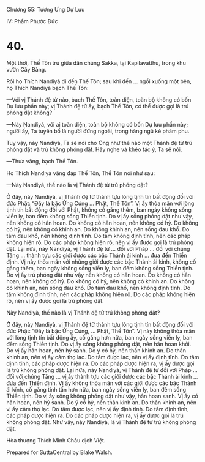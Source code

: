  

Chương 55: Tương Ưng Dự Lưu

IV: Phẩm Phước Ðức

# 40.

Một thời, Thế Tôn trú giữa dân chúng Sakka, tại Kapilavatthu, trong khu vườn Cây Bàng.

Rồi họ Thích Nandiyà đi đến Thế Tôn; sau khi đến … ngồi xuống một bên, họ Thích Nandiyà bạch Thế Tôn:

—Với vị Thánh đệ tử nào, bạch Thế Tôn, toàn diện, toàn bộ không có bốn Dự lưu phần này; vị Thánh đệ tử ấy, bạch Thế Tôn, có thể được gọi là trú phóng dật không?

—Này Nandiyà, với ai toàn diện, toàn bộ không có bốn Dự lưu phần này; người ấy, Ta tuyên bố là người đứng ngoài, trong hàng ngũ kẻ phàm phu.

Tuy vậy, này Nandiyà, Ta sẽ nói cho Ông như thế nào một Thánh đệ tử trú phóng dật và trú không phóng dật. Hãy nghe và khéo tác ý, Ta sẽ nói.

—Thưa vâng, bạch Thế Tôn.

Họ Thích Nandiyà vâng đáp Thế Tôn, Thế Tôn nói như sau:

—Này Nandiyà, thế nào là vị Thánh đệ tử trú phóng dật?

Ở đây, này Nandiyà, vị Thánh đệ tử thành tựu lòng tịnh tín bất động đối với đức Phật: “Ðây là bậc Ứng Cúng … Phật, Thế Tôn”. Vị ấy thỏa mãn với lòng tịnh tín bất động đối với Phật, không cố gắng thêm, ban ngày không sống viễn ly, ban đêm không sống Thiền tịnh. Do vị ấy sống phóng dật như vậy, nên không có hân hoan. Do không có hân hoan, nên không có hỷ. Do không có hỷ, nên không có khinh an. Do không khinh an, nên sống đau khổ. Do tâm đau khổ, nên không định tĩnh. Do tâm không định tĩnh, nên các pháp không hiện rõ. Do các pháp không hiện rõ, nên vị ấy được gọi là trú phóng dật. Lại nữa, này Nandiyà, vị Thánh đệ tử … đối với Pháp … đối với chúng Tăng … thành tựu các giới được các bậc Thánh ái kính … đưa đến Thiền định. Vị này thỏa mãn với những giới được các bậc Thánh ái kính, không cố gắng thêm, ban ngày không sống viễn ly, ban đêm không sống Thiền tịnh. Do vị ấy trú phóng dật như vậy nên không có hân hoan. Do không có hân hoan, nên không có hỷ. Do không có hỷ, nên không có khinh an. Do không có khinh an, nên sống đau khổ. Do tâm đau khổ, nên không định tĩnh. Do tâm không định tĩnh, nên các pháp không hiện rõ. Do các pháp không hiện rõ, nên vị ấy được gọi là trú phóng dật.

Này Nandiyà, thế nào là vị Thánh đệ tử trú không phóng dật?

Ở đây, này Nandiyà, vị Thánh đệ tử thành tựu lòng tịnh tín bất động đối với đức Phật: “Ðây là bậc Ứng Cúng, … Phật, Thế Tôn”. Vị này không thỏa mãn với lòng tịnh tín bất động ấy, cố gắng hơn nữa, ban ngày sống viễn ly, ban đêm sống Thiền tịnh. Do vị ấy sống không phóng dật, nên hân hoan khởi. Do vị ấy hân hoan, nên hỷ sanh. Do ý có hỷ, nên thân khinh an. Do thân khinh an, nên vị ấy cảm thọ lạc. Do tâm được lạc, nên vị ấy định tĩnh. Do tâm định tĩnh, các pháp được hiện ra. Do các pháp được hiện ra, vị ấy được gọi là trú không phóng dật. Lại nữa, này Nandiyà, vị Thánh đệ tử đối với Pháp … đối với chúng Tăng … vị ấy thành tựu các giới được các bậc Thánh ái kính … đưa đến Thiền định. Vị ấy không thỏa mãn với các giới được các bậc Thánh ái kính, cố gắng tinh tấn hơn nữa, ban ngày sống viễn ly, ban đêm sống Thiền tịnh. Do vị ấy sống không phóng dật như vậy, hân hoan sanh. Vị ấy có hân hoan, nên hỷ sanh. Do ý có hỷ, nên thân kinh an. Do thân khinh an, nên vị ấy cảm thọ lạc. Do tâm được lạc, nên vị ấy định tĩnh. Do tâm định tĩnh, các pháp được hiện ra. Do các pháp được hiện ra, vị ấy được gọi là trú không phóng dật. Như vậy, này Nandiyà, là vị Thánh đệ tử trú không phóng dật.

Hòa thượng Thích Minh Châu dịch Việt.

Prepared for SuttaCentral by Blake Walsh.